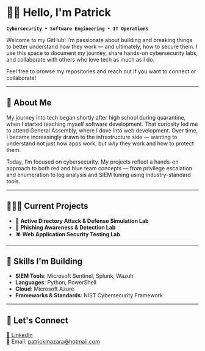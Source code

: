 # 👋🏾 Hello, I'm Patrick

**`Cybersecurity • Software Engineering • IT Operations`**

Welcome to my GitHub! I’m passionate about building and breaking things to better understand how they work — and ultimately, how to secure them. I use this space to document my journey, share hands-on cybersecurity labs, and collaborate with others who love tech as much as I do.

Feel free to browse my repositories and reach out if you want to connect or collaborate!

---

## 📖 About Me

My journey into tech began shortly after high school during quarantine, when I started teaching myself software development. That curiosity led me to attend General Assembly, where I dove into web development. Over time, I became increasingly drawn to the infrastructure side — wanting to understand not just how apps work, but *why* they work and how to protect them.

Today, I’m focused on cybersecurity. My projects reflect a hands-on approach to both red and blue team concepts — from privilege escalation and enumeration to log analysis and SIEM tuning using industry-standard tools.

---

## 👨🏾‍🔬 Current Projects

- 🔐 **Active Directory Attack & Defense Simulation Lab**  
- 🧠 **Phishing Awareness & Detection Lab**
- 🕷️ **Web Application Security Testing Lab**

---

## 🚧 Skills I'm Building

- **SIEM Tools**: Microsoft Sentinel, Splunk, Wazuh  
- **Languages**: Python, PowerShell  
- **Cloud**: Microsoft Azure  
- **Frameworks & Standards**: NIST Cybersecurity Framework

---

## 👥 Let's Connect

[📎 LinkedIn](https://www.linkedin.com/in/patrickmazara/)  
📧 Email: patrickmazara@hotmail.com
